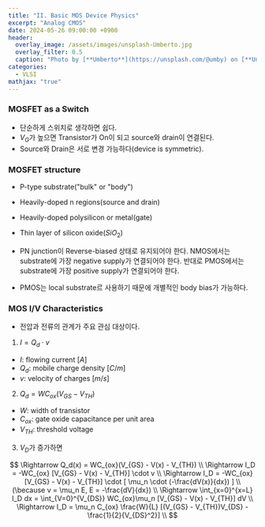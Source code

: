 ```yaml
---
title: "II. Basic MOS Device Physics"
excerpt: "Analog CMOS"
date: 2024-05-26 09:00:00 +0900
header:
  overlay_image: /assets/images/unsplash-Umberto.jpg
  overlay_filter: 0.5
  caption: "Photo by [**Umberto**](https://unsplash.com/@umby) on [**Unsplash**](https://unsplash.com/)"
categories:
  - VLSI
mathjax: "true"
---
```


### MOSFET as a Switch

- 단순하게 스위치로 생각하면 쉽다.
- $V_G$가 높으면 Transistor가 On이 되고 source와 drain이 연결된다.
- Source와 Drain은 서로 변경 가능하다(device is symmetric).

### MOSFET structure

- P-type substrate("bulk" or "body")
- Heavily-doped n regions(source and drain)
- Heavily-doped polysilicon or metal(gate)
- Thin layer of silicon oxide($SiO_2$)

- PN junction이 Reverse-biased 상태로 유지되어야 한다. NMOS에서는 substrate에 가장 negative supply가 연결되어야 한다. 반대로 PMOS에서는 substrate에 가장 positive supply가 연결되어야 한다.
- PMOS는 local substrate르 사용하기 때문에 개별적인 body bias가 가능하다.

### MOS I/V Characteristics

- 전압과 전류의 관계가 주요 관심 대상이다.

1. $I = Q_d \cdot v$
  - $I$: flowing current $[A]$
  - $Q_d$: mobile charge density $[C/m]$
  - $v$: velocity of charges $[m/s]$
2. $Q_d = WC_{ox}(V_{GS} - V_{TH})$
  - $W$: width of transistor
  - $C_{ox}$: gate oxide capacitance per unit area
  - $V_{TH}$: threshold voltage
3. $V_D$가 증가하면

$$
\Rightarrow Q_d(x) = WC_{ox}(V_{GS} - V(x) - V_{TH}) \\
\Rightarrow I_D = -WC_{ox} [V_{GS} - V(x) - V_{TH}] \cdot v \\
\Rightarrow I_D = -WC_{ox} [V_{GS} - V(x) - V_{TH}] \cdot [ \mu_n \cdot (-\frac{dV(x)}{dx}) ] \\
(\because v = \mu_n E, E = -\frac{dV}{dx}) \\
\Rightarrow \int_{x=0}^{x=L} I_D dx = \int_{V=0}^{V_{DS}} WC_{ox}\mu_n [V_{GS} - V(x) - V_{TH}] dV \\
\Rightarrow I_D = \mu_n C_{ox} \frac{W}{L} [(V_{GS} - V_{TH})V_{DS} - \frac{1}{2}{V_{DS}^2}] \\
$$
